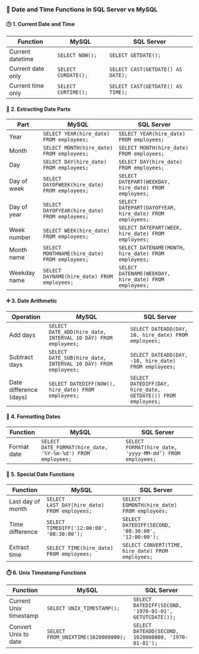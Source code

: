 ### 📅 **Date and Time Functions in SQL Server vs MySQL**

#### 🕒 **1. Current Date and Time**

| Function | MySQL | SQL Server |
|---------|-------|------------|
| Current datetime | `SELECT NOW();` | `SELECT GETDATE();` |
| Current date only | `SELECT CURDATE();` | `SELECT CAST(GETDATE() AS DATE);` |
| Current time only | `SELECT CURTIME();` | `SELECT CAST(GETDATE() AS TIME);` |

#### 📆 **2. Extracting Date Parts**

| Part | MySQL | SQL Server |
|------|-------|------------|
| Year | `SELECT YEAR(hire_date) FROM employees;` | `SELECT YEAR(hire_date) FROM employees;` |
| Month | `SELECT MONTH(hire_date) FROM employees;` | `SELECT MONTH(hire_date) FROM employees;` |
| Day | `SELECT DAY(hire_date) FROM employees;` | `SELECT DAY(hire_date) FROM employees;` |
| Day of week | `SELECT DAYOFWEEK(hire_date) FROM employees;` | `SELECT DATEPART(WEEKDAY, hire_date) FROM employees;` |
| Day of year | `SELECT DAYOFYEAR(hire_date) FROM employees;` | `SELECT DATEPART(DAYOFYEAR, hire_date) FROM employees;` |
| Week number | `SELECT WEEK(hire_date) FROM employees;` | `SELECT DATEPART(WEEK, hire_date) FROM employees;` |
| Month name | `SELECT MONTHNAME(hire_date) FROM employees;` | `SELECT DATENAME(MONTH, hire_date) FROM employees;` |
| Weekday name | `SELECT DAYNAME(hire_date) FROM employees;` | `SELECT DATENAME(WEEKDAY, hire_date) FROM employees;` |

#### ➕ **3. Date Arithmetic**

| Operation | MySQL | SQL Server |
|-----------|-------|------------|
| Add days | `SELECT DATE_ADD(hire_date, INTERVAL 10 DAY) FROM employees;` | `SELECT DATEADD(DAY, 10, hire_date) FROM employees;` |
| Subtract days | `SELECT DATE_SUB(hire_date, INTERVAL 10 DAY) FROM employees;` | `SELECT DATEADD(DAY, -10, hire_date) FROM employees;` |
| Date difference (days) | `SELECT DATEDIFF(NOW(), hire_date) FROM employees;` | `SELECT DATEDIFF(DAY, hire_date, GETDATE()) FROM employees;` |

#### 🧮 **4. Formatting Dates**

| Function | MySQL | SQL Server |
|----------|-------|------------|
| Format date | `SELECT DATE_FORMAT(hire_date, '%Y-%m-%d') FROM employees;` | `SELECT FORMAT(hire_date, 'yyyy-MM-dd') FROM employees;` |

#### 📌 **5. Special Date Functions**

| Function | MySQL | SQL Server |
|----------|-------|------------|
| Last day of month | `SELECT LAST_DAY(hire_date) FROM employees;` | `SELECT EOMONTH(hire_date) FROM employees;` |
| Time difference | `SELECT TIMEDIFF('12:00:00', '08:30:00');` | `SELECT DATEDIFF(SECOND, '08:30:00', '12:00:00');` |
| Extract time | `SELECT TIME(hire_date) FROM employees;` | `SELECT CONVERT(TIME, hire_date) FROM employees;` |

#### ⏱️ **6. Unix Timestamp Functions**

| Function | MySQL | SQL Server |
|----------|-------|------------|
| Current Unix timestamp | `SELECT UNIX_TIMESTAMP();` | `SELECT DATEDIFF(SECOND, '1970-01-01', GETUTCDATE());` |
| Convert Unix to date | `SELECT FROM_UNIXTIME(1620000000);` | `SELECT DATEADD(SECOND, 1620000000, '1970-01-01');` |
